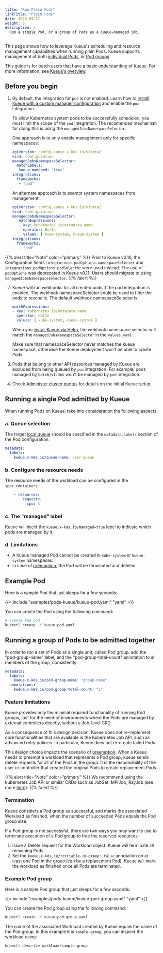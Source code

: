 ```yaml
---
title: "Run Plain Pods"
linkTitle: "Plain Pods"
date: 2023-09-27
weight: 6
description: >
  Run a single Pod, or a group of Pods as a Kueue-managed job.
---
```


This page shows how to leverage Kueue's scheduling and resource management
capabilities when running plain Pods. Kueue supports management of both
[individual Pods](#running-a-single-pod-admitted-by-kueue), or
[Pod groups](#running-a-group-of-pods-to-be-admitted-together).

This guide is for [batch users](/docs/tasks#batch-user) that have a basic understanding of Kueue. For more information, see [Kueue's overview](/docs/overview).

## Before you begin

1. By default, the integration for `pod` is not enabled.
   Learn how to [install Kueue with a custom manager configuration](/docs/installation/#install-a-custom-configured-released-version)
   and enable the `pod` integration.

   To allow Kubernetes system pods to be successfully scheduled, you must limit the scope of the `pod` integration.
   The recomended mechanism for doing this is using the `managedJobsNamespaceSelector`.

   One approach is to only enable management only for specific namespaces:
   ```yaml
   apiVersion: config.kueue.x-k8s.io/v1beta2
   kind: Configuration
   managedJobsNamespaceSelector:
     matchLabels:
      kueue-managed: "true"
   integrations:
     frameworks:
      - "pod"
   ```
   An alternate approach is to exempt system namespaces from management:
   ```yaml
   apiVersion: config.kueue.x-k8s.io/v1beta2
   kind: Configuration
   managedJobsNamespaceSelector:
      matchExpressions:
      - key: kubernetes.io/metadata.name
        operator: NotIn
        values: [ kube-system, kueue-system ]
   integrations:
     frameworks:
      - "pod"
   ```

{{% alert title="Note" color="primary" %}}
  Prior to Kueue v0.10, the Configuration fields `integrations.podOptions.namespaceSelector`
  and `integrations.podOptions.podSelector` were used instead. The use of `podOptions` was
  deprecated in Kueue v0.11. Users should migrate to using `managedJobsNamespaceSelector`.
{{% /alert %}}


2. Kueue will run webhooks for all created pods if the pod integration is enabled. The webhook namespaceSelector could be 
   used to filter the pods to reconcile. The default webhook namespaceSelector is:
   ```yaml
   matchExpressions:
   - key: kubernetes.io/metadata.name
     operator: NotIn
     values: [ kube-system, kueue-system ]
   ```
   
   When you [install Kueue via Helm](/docs/installation/#install-via-helm), the webhook namespace selector 
   will match the `managedJobsNamespaceSelector` in the `values.yaml`.

   Make sure that namespaceSelector never matches the kueue namespace, otherwise the 
   Kueue deployment won't be able to create Pods.

3. Pods that belong to other API resources managed by Kueue are excluded from being queued by `pod` integration. 
   For example, pods managed by `batch/v1.Job` won't be managed by `pod` integration.

4. Check [Administer cluster quotas](/docs/tasks/manage/administer_cluster_quotas) for details on the initial Kueue setup.

## Running a single Pod admitted by Kueue

When running Pods on Kueue, take into consideration the following aspects:

### a. Queue selection

The target [local queue](/docs/concepts/local_queue) should be specified in the `metadata.labels` section of the Pod configuration.

```yaml
metadata:
  labels:
    kueue.x-k8s.io/queue-name: user-queue
```

### b. Configure the resource needs

The resource needs of the workload can be configured in the `spec.containers`.

```yaml
    - resources:
        requests:
          cpu: 3
```

### c. The "managed" label

Kueue will inject the `kueue.x-k8s.io/managed=true` label to indicate which pods are managed by it.

### d. Limitations

- A Kueue managed Pod cannot be created in `kube-system` or `kueue-system` namespaces.
- In case of [preemption](/docs/concepts/cluster_queue/#preemption), the Pod will
  be terminated and deleted.

## Example Pod

Here is a sample Pod that just sleeps for a few seconds:

{{< include "examples/pods-kueue/kueue-pod.yaml" "yaml" >}}

You can create the Pod using the following command:
```sh
# Create the pod
kubectl create -f kueue-pod.yaml
```

## Running a group of Pods to be admitted together

In order to run a set of Pods as a single unit, called Pod group, add the
"pod-group-name" label, and the "pod-group-total-count" annotation to all
members of the group, consistently:

```yaml
metadata:
  labels:
    kueue.x-k8s.io/pod-group-name: "group-name"
  annotations:
    kueue.x-k8s.io/pod-group-total-count: "2"
```

### Feature limitations

Kueue provides only the minimal required functionality of running Pod groups,
just for the need of environments where the Pods are managed by external
controllers directly, without a Job-level CRD.

As a consequence of this design decision, Kueue does not re-implement core
functionalities that are available in the Kubernetes Job API, such as advanced retry
policies. In particular, Kueue does not re-create failed Pods.

This design choice impacts the scenario of
[preemption](/docs/concepts/cluster_queue/#preemption).
When a Kueue needs to preempt a workload that represents a Pod group, kueue sends
delete requests for all of the Pods in the group. It is the responsibility of the
user or controller that created the original Pods to create replacement Pods.

{{% alert title="Note" color="primary" %}}
We recommend using the kubernetes Job API or similar CRDs such as
JobSet, MPIJob, RayJob (see more [here](/docs/tasks/#batch-user)).
{{% /alert %}}

### Termination

Kueue considers a Pod group as successful, and marks the associated Workload as
finished, when the number of succeeded Pods equals the Pod group size.

If a Pod group is not successful, there are two ways you may want to use to
terminate execution of a Pod group to free the reserved resources:
1. Issue a Delete request for the Workload object. Kueue will terminate all
   remaining Pods.
2. Set the `kueue.x-k8s.io/retriable-in-group: false` annotation on at least
   one Pod in the group (can be a replacement Pod). Kueue will mark the workload
   as finished once all Pods are terminated.

### Example Pod group

Here is a sample Pod group that just sleeps for a few seconds:

{{< include "examples/pods-kueue/kueue-pod-group.yaml" "yaml" >}}

You can create the Pod group using the following command:
```sh
kubectl create -f kueue-pod-group.yaml
```

The name of the associated Workload created by Kueue equals the name of the Pod
group. In this example it is `sample-group`, you can inspect the workload using:
```sh
kubectl describe workload/sample-group
```
